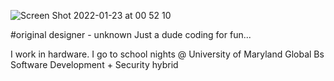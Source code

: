 
![Screen Shot 2022-01-23 at 00 52 10](https://user-images.githubusercontent.com/37848207/165470068-c64bb28a-2d14-47e7-9b7c-34fe4bb90153.png)

#original designer - unknown 
Just a dude coding for fun...

I work in hardware. I go to school nights @ University of Maryland Global Bs Software Development + Security hybrid 
